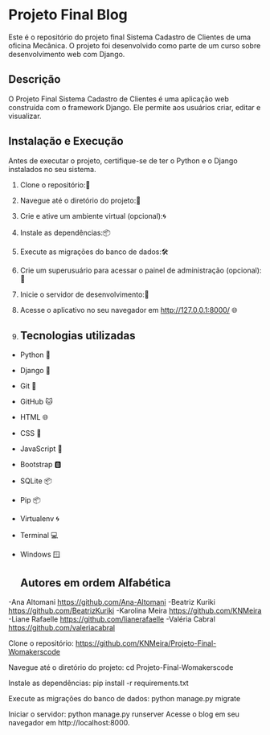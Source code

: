# Projeto Final Blog

Este é o repositório do projeto final  Sistema  Cadastro de Clientes  de uma oficina Mecânica. O projeto foi desenvolvido como parte de um curso sobre desenvolvimento web com Django.

## Descrição

O Projeto Final Sistema Cadastro de Clientes  é uma aplicação web construída com o framework Django. Ele permite aos usuários criar, editar e visualizar.

## Instalação e Execução

Antes de executar o projeto, certifique-se de ter o Python e o Django instalados no seu sistema.

1. Clone o repositório:🔄

2. Navegue até o diretório do projeto:📂

3. Crie e ative um ambiente virtual (opcional):🌀

4. Instale as dependências:📦

5. Execute as migrações do banco de dados:🛠️

6. Crie um superusuário para acessar o painel de administração (opcional): 👑

7. Inicie o servidor de desenvolvimento:🚀 

8. Acesse o aplicativo no seu navegador em http://127.0.0.1:8000/  🌐
  
9.   ## Tecnologias utilizadas

- Python 🐍
- Django 🎸
- Git 🐙
- GitHub 🐱
- HTML 🌐
- CSS 🎨
- JavaScript 🚀
- Bootstrap 🅱️
- SQLite 📦
- Pip 📦
- Virtualenv 🌀
- Terminal 💻
- Windows 🪟

  ## Autores em ordem Alfabética

-Ana Altomani    https://github.com/Ana-Altomani
-Beatriz Kuriki  https://github.com/BeatrizKuriki
-Karolina Meira  https://github.com/KNMeira
-Liane Rafaelle  https://github.com/lianerafaelle
-Valéria Cabral  https://github.com/valeriacabral


Clone o repositório:
https://github.com/KNMeira/Projeto-Final-Womakerscode

Navegue até o diretório do projeto:
cd Projeto-Final-Womakerscode

Instale as dependências:
pip install -r requirements.txt

Execute as migrações do banco de dados:
python manage.py migrate

Iniciar o servidor:
python manage.py runserver
Acesse o blog em seu navegador em http://localhost:8000.
